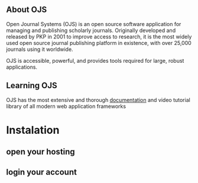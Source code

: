 ## About OJS

Open Journal Systems (OJS) is an open source software application for managing and publishing scholarly journals. Originally developed and released by PKP in 2001 to improve access to research, it is the most widely used open source journal publishing platform in existence, with over 25,000 journals using it worldwide. 

OJS is accessible, powerful, and provides tools required for large, robust applications.

## Learning OJS

OJS has the most extensive and thorough [documentation](https://docs.pkp.sfu.ca/) and video tutorial library of all modern web application frameworks

# Instalation
## open your hosting
## login your account

